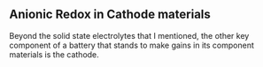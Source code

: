 ## Anionic Redox in Cathode materials

Beyond the solid state electrolytes that I mentioned, the other key component of a battery that stands to make gains in its component materials is the cathode.  
